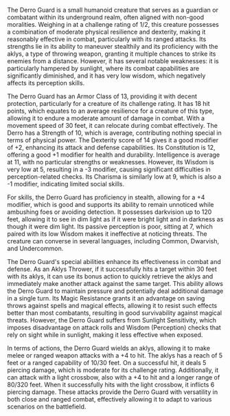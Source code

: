 The Derro Guard is a small humanoid creature that serves as a guardian or combatant within its underground realm, often aligned with non-good moralities. Weighing in at a challenge rating of 1/2, this creature possesses a combination of moderate physical resilience and dexterity, making it reasonably effective in combat, particularly with its ranged attacks. Its strengths lie in its ability to maneuver stealthily and its proficiency with the aklys, a type of throwing weapon, granting it multiple chances to strike its enemies from a distance. However, it has several notable weaknesses: it is particularly hampered by sunlight, where its combat capabilities are significantly diminished, and it has very low wisdom, which negatively affects its perception skills.

The Derro Guard has an Armor Class of 13, providing it with decent protection, particularly for a creature of its challenge rating. It has 18 hit points, which equates to an average resilience for a creature of this type, allowing it to endure a moderate amount of damage in combat. With a movement speed of 30 feet, it can relocate during combat effectively. The Derro has a Strength of 10, which is average, contributing nothing special in terms of physical power. The Dexterity score of 14 gives it a good modifier of +2, enhancing its attack and defense capabilities. Its Constitution is 12, offering a good +1 modifier for health and durability. Intelligence is average at 11, with no particular strengths or weaknesses. However, its Wisdom is very low at 5, resulting in a -3 modifier, causing significant difficulties in perception-related checks. Its Charisma is similarly low at 9, which is also a -1 modifier, indicating limited social skills.

For skills, the Derro Guard has proficiency in stealth, allowing for a +4 modifier, which is good and supports its ability to remain unnoticed while ambushing foes or avoiding detection. It possesses darkvision up to 120 feet, allowing it to see in dim light as if it were bright light and in darkness as though it were dim light. Its passive perception is poor, sitting at 7, which paired with its low Wisdom makes it ineffective at noticing threats. The creature can converse in several languages, including Common, Dwarvish, and Undercommon.

The Derro Guard's special abilities enhance its effectiveness in combat and defense. As an Aklys Thrower, if it successfully hits a target within 30 feet with its aklys, it can use its bonus action to quickly retrieve the aklys and immediately make another attack against the same target. This ability allows the Derro Guard to maintain pressure and potentially deal additional damage in a single turn. Its Magic Resistance grants it an advantage on saving throws against spells and magical effects, allowing it to resist such effects better than most combatants, resulting in good survivability against magical threats. However, the Derro Guard suffers from Sunlight Sensitivity, which imposes disadvantage on attack rolls and Wisdom (Perception) checks that rely on sight while in sunlight, making it less effective when exposed.

In terms of actions, the Derro Guard wields an aklys, allowing it to make melee or ranged weapon attacks with a +4 to hit. The aklys has a reach of 5 feet or a ranged capability of 10/30 feet. On a successful hit, it deals 5 piercing damage, which is moderate for its challenge rating. Additionally, it can attack with a light crossbow, also with a +4 to hit and a longer range of 80/320 feet. When it successfully hits with the light crossbow, it inflicts 6 piercing damage. These attacks provide the Derro Guard with versatility in both close and ranged combat, effectively allowing it to adapt to various scenarios on the battlefield.